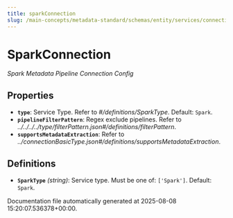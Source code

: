```yaml
---
title: sparkConnection
slug: /main-concepts/metadata-standard/schemas/entity/services/connections/pipeline/sparkconnection
---
```


# SparkConnection

*Spark Metadata Pipeline Connection Config*

## Properties

- **`type`**: Service Type. Refer to *#/definitions/SparkType*. Default: `Spark`.
- **`pipelineFilterPattern`**: Regex exclude pipelines. Refer to *../../../../type/filterPattern.json#/definitions/filterPattern*.
- **`supportsMetadataExtraction`**: Refer to *../connectionBasicType.json#/definitions/supportsMetadataExtraction*.
## Definitions

- **`SparkType`** *(string)*: Service type. Must be one of: `['Spark']`. Default: `Spark`.


Documentation file automatically generated at 2025-08-08 15:20:07.536378+00:00.
